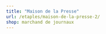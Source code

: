 ```yaml
---
title: "Maison de la Presse"
url: /etaples/maison-de-la-presse-2/
shop: marchand de journaux
---
```

